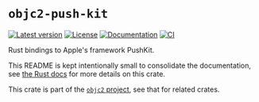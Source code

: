 # `objc2-push-kit`

[![Latest version](https://badgen.net/crates/v/objc2-push-kit)](https://crates.io/crates/objc2-push-kit)
[![License](https://badgen.net/badge/license/MIT/blue)](../LICENSE.txt)
[![Documentation](https://docs.rs/objc2-push-kit/badge.svg)](https://docs.rs/objc2-push-kit/)
[![CI](https://github.com/madsmtm/objc2/actions/workflows/ci.yml/badge.svg)](https://github.com/madsmtm/objc2/actions/workflows/ci.yml)

Rust bindings to Apple's framework PushKit.

This README is kept intentionally small to consolidate the documentation, see
[the Rust docs](https://docs.rs/objc2-push-kit/) for more details on this crate.

This crate is part of the [`objc2` project](https://github.com/madsmtm/objc2),
see that for related crates.
